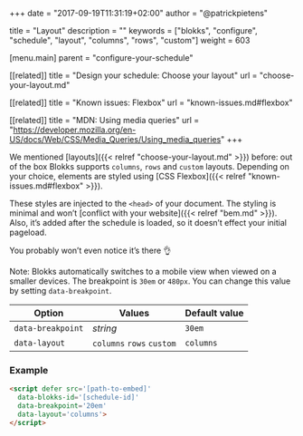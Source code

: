 +++
date            = "2017-09-19T11:31:19+02:00"
author          = "@patrickpietens"

title           = "Layout"
description     = ""
keywords        = ["blokks", "configure", "schedule", "layout", "columns", "rows", "custom"]
weight          = 603

[menu.main]
parent          = "configure-your-schedule"

[[related]]
title = "Design your schedule: Choose your layout"
url = "choose-your-layout.md"

[[related]]
title = "Known issues: Flexbox"
url = "known-issues.md#flexbox"

[[related]]
title = "MDN: Using media queries"
url = "https://developer.mozilla.org/en-US/docs/Web/CSS/Media_Queries/Using_media_queries"
+++

We mentioned [layouts]({{< relref "choose-your-layout.md" >}}) before: out of the box Blokks supports `columns`, `rows` and `custom` layouts. Depending on your choice, elements are styled using [CSS Flexbox]({{< relref "known-issues.md#flexbox" >}}).

These styles are injected to the `<head>` of your document. The styling is minimal and won’t [conflict with your website]({{< relref "bem.md" >}}). Also, it’s added after the schedule is loaded, so it doesn’t effect your initial pageload.

You probably won’t even notice it’s there 👌

<span class='note'>Note: Blokks automatically switches to a mobile view when viewed on a smaller devices. The breakpoint is `30em` or `480px`. You can change this value by setting `data-breakpoint`.</span>

| Option | Values | Default value |
|--------|--------|---------------|
| `data-breakpoint` | *string* | `30em` |
| `data-layout` | `columns` `rows` `custom` | `columns` |

### Example

```html
<script	defer src='[path-to-embed]'
  data-blokks-id='[schedule-id]'
  data-breakpoint='20em'
  data-layout='columns'>
</script>
```
